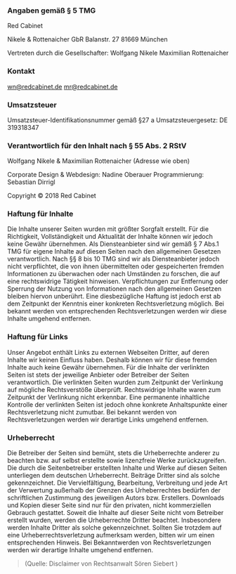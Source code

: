 ### Angaben gemäß § 5 TMG

Red Cabinet

Nikele & Rottenaicher GbR
Balanstr. 27
81669 München

Vertreten durch die Gesellschafter:
Wolfgang Nikele
Maximilian Rottenaicher

### Kontakt

wn@redcabinet.de
mr@redcabinet.de

### Umsatzsteuer

Umsatzsteuer-Identifikationsnummer gemäß §27 a Umsatzsteuergesetz:
DE 319318347

### Verantwortlich für den Inhalt nach § 55 Abs. 2 RStV

Wolfgang Nikele & Maximilian Rottenaicher (Adresse wie oben)

Corporate Design & Webdesign: Nadine Oberauer
Programmierung: Sebastian Dirrigl

Copyright © 2018 Red Cabinet

### Haftung für Inhalte

Die Inhalte unserer Seiten wurden mit größter Sorgfalt erstellt. Für die Richtigkeit, Vollständigkeit und Aktualität der Inhalte können wir jedoch keine Gewähr übernehmen. Als Diensteanbieter sind wir gemäß § 7 Abs.1 TMG für eigene Inhalte auf diesen Seiten nach den allgemeinen Gesetzen verantwortlich. Nach §§ 8 bis 10 TMG sind wir als Diensteanbieter jedoch nicht verpflichtet, die von ihnen übermittelten oder gespeicherten fremden Informationen zu überwachen oder nach Umständen zu forschen, die auf eine rechtswidrige Tätigkeit hinweisen.
Verpflichtungen zur Entfernung oder Sperrung der Nutzung von Informationen nach den allgemeinen Gesetzen bleiben hiervon unberührt. Eine diesbezügliche Haftung ist jedoch erst ab dem Zeitpunkt der Kenntnis einer konkreten Rechtsverletzung möglich. Bei bekannt werden von entsprechenden Rechtsverletzungen werden wir diese Inhalte umgehend entfernen.

### Haftung für Links

Unser Angebot enthält Links zu externen Webseiten Dritter, auf deren Inhalte wir keinen Einfluss haben. Deshalb können wir für diese fremden Inhalte auch keine Gewähr übernehmen. Für die Inhalte der verlinkten Seiten ist stets der jeweilige Anbieter oder Betreiber der Seiten verantwortlich. Die verlinkten Seiten wurden zum Zeitpunkt der Verlinkung auf mögliche Rechtsverstöße überprüft. Rechtswidrige Inhalte waren zum Zeitpunkt der Verlinkung nicht erkennbar.
Eine permanente inhaltliche Kontrolle der verlinkten Seiten ist jedoch ohne konkrete Anhaltspunkte einer Rechtsverletzung nicht zumutbar. Bei bekannt werden von Rechtsverletzungen werden wir derartige Links umgehend entfernen.

### Urheberrecht

Die Betreiber der Seiten sind bemüht, stets die Urheberrechte anderer zu beachten bzw. auf selbst erstellte sowie lizenzfreie Werke zurückzugreifen. Die durch die Seitenbetreiber erstellten Inhalte und Werke auf diesen Seiten unterliegen dem deutschen Urheberrecht. Beiträge Dritter sind als solche gekennzeichnet. Die Vervielfältigung, Bearbeitung, Verbreitung und jede Art der Verwertung außerhalb der Grenzen des Urheberrechtes bedürfen der schriftlichen Zustimmung des jeweiligen Autors bzw. Erstellers. Downloads und Kopien dieser Seite sind nur für den privaten, nicht kommerziellen Gebrauch gestattet.
Soweit die Inhalte auf dieser Seite nicht vom Betreiber erstellt wurden, werden die Urheberrechte Dritter beachtet. Insbesondere werden Inhalte Dritter als solche gekennzeichnet. Sollten Sie trotzdem auf eine Urheberrechtsverletzung aufmerksam werden, bitten wir um einen entsprechenden Hinweis. Bei Bekanntwerden von Rechtsverletzungen werden wir derartige Inhalte umgehend entfernen.

> (Quelle: Disclaimer von Rechtsanwalt Sören Siebert )
